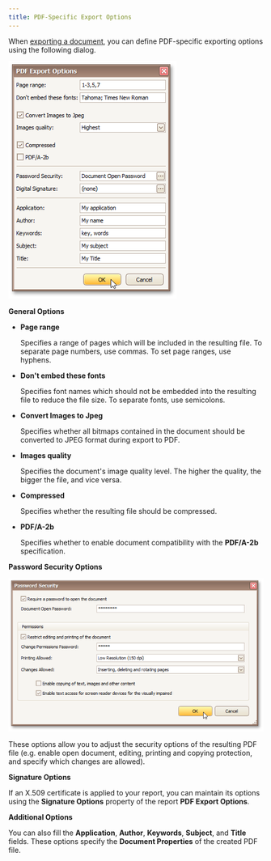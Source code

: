 ```yaml
---
title: PDF-Specific Export Options
---
```

When [exporting a document](../../../../../interface-elements-for-desktop/articles/print-preview/print-preview-for-winforms/exporting/exporting-from-print-preview.md), you can define PDF-specific exporting options using the following dialog.

![previewExportOptionsPDF](../../../../images/Img7320.png)

**General Options**
* **Page range**
	
	Specifies a range of pages which will be included in the resulting file. To separate page numbers, use commas. To set page ranges, use hyphens.
* **Don't embed these fonts**
	
	Specifies font names which should not be embedded into the resulting file to reduce the file size. To separate fonts, use semicolons.
* **Convert Images to Jpeg**
	
	Specifies whether all bitmaps contained in the document should be converted to JPEG format during export to PDF.
* **Images quality**
	
	Specifies the document's image quality level. The higher the quality, the bigger the file, and vice versa.
* **Compressed**
	
	Specifies whether the resulting file should be compressed.
* **PDF/A-2b**
	
	Specifies whether to enable document compatibility with the **PDF/A-2b** specification.

**Password Security Options**

![previewPDFpasswordSecurity](../../../../images/Img11165.png)

These options allow you to adjust the security options of the resulting PDF file (e.g. enable open document, editing, printing and copying protection, and specify which changes are allowed).

**Signature Options**

If an X.509 certificate is applied to your report, you can maintain its options using the **Signature Options** property of the report **PDF Export Options**.

**Additional Options**

You can also fill the **Application**, **Author**, **Keywords**, **Subject**, and **Title** fields. These options specify the **Document Properties** of the created PDF file.